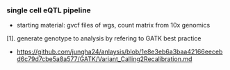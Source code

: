 ### single cell eQTL pipeline
- starting material: gvcf files of wgs, count matrix from 10x genomics

[1]. generate genotype to analysis by refering to GATK best practice
- https://github.com/jungha24/anlaysis/blob/1e8e3eb6a3baa42166eecebd6c79d7cbe5a8a577/GATK/Variant_Calling2Recalibration.md


